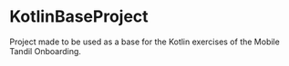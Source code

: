 # KotlinBaseProject

Project made to be used as a base for the Kotlin exercises of the Mobile Tandil Onboarding.
